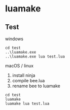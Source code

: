 # luamake

## Test

windows
```
cd test
..\luamake.exe
..\luamake.exe lua test.lua
```

macOS / linux

1. install ninja
2. compile bee.lua
3. rename bee to luamake

```
cd test
luamake
luamake lua test.lua
```
